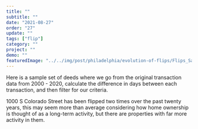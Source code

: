 ```yaml
---
title: "" 
subtitle: ""
date: "2021-08-27"
order: "27"
update: ""
tags: ["flip"]
category: ""
project: ""
demo: ""
featuredImage: "../../img/post/philadelphia/evolution-of-flips/Flips_SampleDeeds.png"
---
```


Here is a sample set of deeds where we go from the original transaction data from 2000 - 2020, calculate the difference in days between each transaction, and then filter for our criteria.

1000 S Colorado Street has been flipped two times over the past twenty years, this may seem more than average considering how home ownership is thought of as a long-term activity, but there are properties with far more activity in them.
